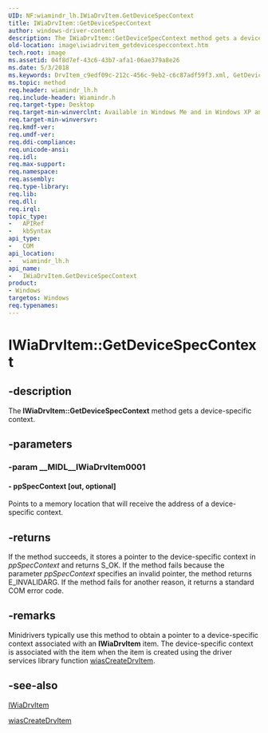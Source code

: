 ```yaml
---
UID: NF:wiamindr_lh.IWiaDrvItem.GetDeviceSpecContext
title: IWiaDrvItem::GetDeviceSpecContext
author: windows-driver-content
description: The IWiaDrvItem::GetDeviceSpecContext method gets a device-specific context.
old-location: image\iwiadrvitem_getdevicespeccontext.htm
tech.root: image
ms.assetid: 04f8d7ef-43c6-43b7-afa1-06ae379a8e26
ms.date: 5/3/2018
ms.keywords: DrvItem_c9edf09c-212c-456c-9eb2-c6c87adf59f3.xml, GetDeviceSpecContext, GetDeviceSpecContext method [Imaging Devices], GetDeviceSpecContext method [Imaging Devices],IWiaDrvItem interface, IWiaDrvItem interface [Imaging Devices],GetDeviceSpecContext method, IWiaDrvItem.GetDeviceSpecContext, IWiaDrvItem::GetDeviceSpecContext, image.iwiadrvitem_getdevicespeccontext, wiamindr_lh/IWiaDrvItem::GetDeviceSpecContext
ms.topic: method
req.header: wiamindr_lh.h
req.include-header: Wiamindr.h
req.target-type: Desktop
req.target-min-winverclnt: Available in Windows Me and in Windows XP and later versions of the Windows operating systems.
req.target-min-winversvr: 
req.kmdf-ver: 
req.umdf-ver: 
req.ddi-compliance: 
req.unicode-ansi: 
req.idl: 
req.max-support: 
req.namespace: 
req.assembly: 
req.type-library: 
req.lib: 
req.dll: 
req.irql: 
topic_type:
-	APIRef
-	kbSyntax
api_type:
-	COM
api_location:
-	wiamindr_lh.h
api_name:
-	IWiaDrvItem.GetDeviceSpecContext
product:
- Windows
targetos: Windows
req.typenames: 
---
```


# IWiaDrvItem::GetDeviceSpecContext


## -description


The<b> IWiaDrvItem::GetDeviceSpecContext</b> method gets a device-specific context.


## -parameters




### -param __MIDL__IWiaDrvItem0001






#### - ppSpecContext [out, optional]

Points to a memory location that will receive the address of a device-specific context.


## -returns



If the method succeeds, it stores a pointer to the device-specific context in <i>ppSpecContext</i> and returns S_OK. If the method fails because the parameter <i>ppSpecContext</i> specifies an invalid pointer, the method returns E_INVALIDARG. If the method fails for another reason, it returns a standard COM error code.




## -remarks



Minidrivers typically use this method to obtain a pointer to a device-specific context associated with an <b>IWiaDrvItem</b> item. The device-specific context is associated with the item when the item is created using the driver services library function <a href="https://msdn.microsoft.com/library/windows/hardware/ff549160">wiasCreateDrvItem</a>.




## -see-also




<a href="https://msdn.microsoft.com/0609e1b2-48df-413c-90bd-d7ddea26510a">IWiaDrvItem</a>



<a href="https://msdn.microsoft.com/library/windows/hardware/ff549160">wiasCreateDrvItem</a>
 

 

